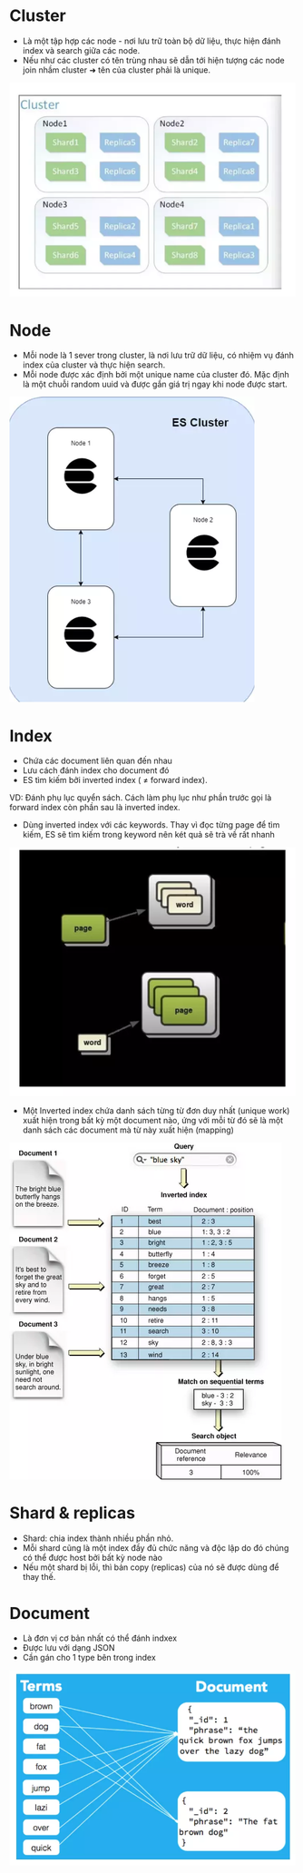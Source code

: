 # Cluster

- Là một tập hợp các node - nơi lưu trữ toàn bộ dữ liệu, thực hiện đánh index và search giữa các node. 
-  Nếu như các cluster có tên trùng nhau sẽ dẫn tới hiện tượng các node join nhầm cluster ➜ tên của cluster phải là unique.

![cluster](image/cluster2.jpg)

# Node 

- Mỗi node là 1 sever trong cluster, là nơi lưu trữ dữ liệu, có nhiệm vụ đánh index của cluster và thực hiện search.
- Mỗi node được xác định bởi một unique name của cluster đó. Mặc định là một chuỗi random uuid và được gắn giá trị ngay khi node được start.

![node](image/node.jpg)

# Index

- Chứa các document liên quan đến nhau
- Lưu cách đánh index cho document đó 
- ES tìm kiếm bởi inverted index ( ≠ forward index).

VD: Đánh phụ lục quyển sách. Cách làm phụ lục như phần trước gọi là forward index còn phần sau là inverted index.

- Dùng inverted index với các keywords. Thay vì đọc từng page để tìm kiếm, ES sẽ tìm kiếm trong keyword nên két quả sẽ trà về rất nhanh  

![index](image/index.jpg)

- Một Inverted index chứa danh sách từng từ đơn duy nhất (unique work) xuất hiện trong bất kỳ một document nào, ứng với mỗi từ đó sẽ là một danh sách các document mà từ này xuất hiện (mapping)

![inverted-index](image/inverted-index.jpg)

# Shard & replicas

- Shard: chia index thành nhiều phần nhỏ.
- Mỗi shard cũng là một index đầy đủ chức năng và độc lập do đó chúng có thể được host bởi bất kỳ node nào
- Nếu một shard bị lỗi, thì bản copy (replicas) của nó sẽ được dùng để thay thế.

# Document 

- Là đơn vị cơ bản nhất có thể đánh indxex 
- Được lưu với dạng JSON 
- Cần gán cho 1 type bên trong index

![document](image/document.jpg)


